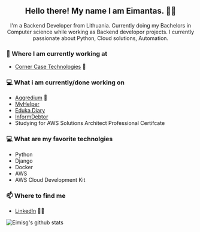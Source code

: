 <h2 align="center">Hello there! My name I am Eimantas. 👋🤓</h2>
<p align="center">I'm a Backend Developer from Lithuania.
Currently doing my Bachelors in Computer science while working as Backend developor projects.
I currently passionate about Python, Cloud solutions, Automation.

### 💼 Where I am currently working at
- [Corner Case Technologies](https://www.cornercasetech.com/) 💼 

### 💻 What i am currently/done working on
- [Aggredium](https://aggredium.com)  🚀
- [MyHelper](https://myhelper.lt/)
- [Eduka Diary](https://dienynas.eduka.lt/)
- [InformDebtor](https://www.informdebtor.com/)
- Studying for AWS Solutions Architect Professional Certifcate

### 💻 What are my favorite technolgies
- Python
- Django
- Docker
- AWS
- AWS Cloud Development Kit

### 📫 Where to find me
- [LinkedIn](https://www.linkedin.com/in/eimantas-genciauskas-5b7761135/) 👨💼

![Eimisg's github stats](https://github-readme-stats.vercel.app/api?username=eimisg&count_private=true&theme=dracula)
